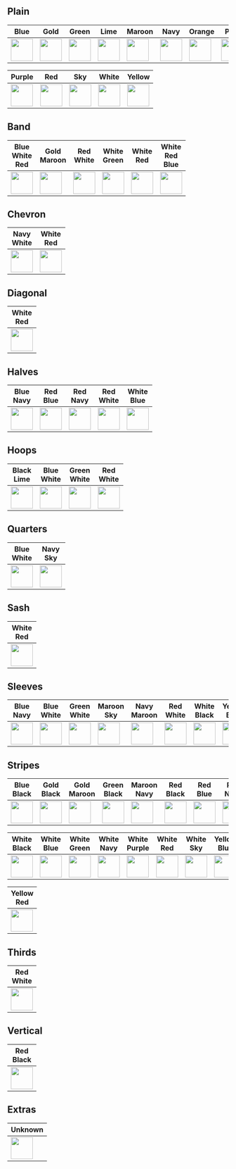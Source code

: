 ## Plain

| Blue | Gold | Green | Lime | Maroon | Navy | Orange | Pink |
| --- | --- | --- | --- | --- | --- | --- | --- |
| <img src="https://cdn.rawgit.com/dwdyer/football-kit-icons/master/shirts/plain_blue.svg" width="50" /> | <img src="https://cdn.rawgit.com/dwdyer/football-kit-icons/master/shirts/plain_gold.svg" width="50" /> | <img src="https://cdn.rawgit.com/dwdyer/football-kit-icons/master/shirts/plain_green.svg" width="50" /> | <img src="https://cdn.rawgit.com/dwdyer/football-kit-icons/master/shirts/plain_lime.svg" width="50" /> | <img src="https://cdn.rawgit.com/dwdyer/football-kit-icons/master/shirts/plain_maroon.svg" width="50" /> | <img src="https://cdn.rawgit.com/dwdyer/football-kit-icons/master/shirts/plain_navy.svg" width="50" /> | <img src="https://cdn.rawgit.com/dwdyer/football-kit-icons/master/shirts/plain_orange.svg" width="50" /> | <img src="https://cdn.rawgit.com/dwdyer/football-kit-icons/master/shirts/plain_pink.svg" width="50" /> |

| Purple | Red | Sky | White | Yellow |
| --- | --- | --- | --- | ---|
| <img src="https://cdn.rawgit.com/dwdyer/football-kit-icons/master/shirts/plain_purple.svg" width="50" /> | <img src="https://cdn.rawgit.com/dwdyer/football-kit-icons/master/shirts/plain_red.svg" width="50" /> | <img src="https://cdn.rawgit.com/dwdyer/football-kit-icons/master/shirts/plain_skyblue.svg" width="50" /> | <img src="https://cdn.rawgit.com/dwdyer/football-kit-icons/master/shirts/plain_white.svg" width="50" /> | <img src="https://cdn.rawgit.com/dwdyer/football-kit-icons/master/shirts/plain_yellow.svg" width="50" /> |

## Band

| Blue<br/>White<br/>Red | Gold<br/>Maroon | Red<br/>White | White<br/>Green | White<br/>Red | White<br/>Red<br/>Blue |
| --- | --- | --- | --- | --- | --- |
| <img src="https://cdn.rawgit.com/dwdyer/football-kit-icons/master/shirts/band_blue_white_red.svg" width="50" /> | <img src="https://cdn.rawgit.com/dwdyer/football-kit-icons/master/shirts/band_gold_maroon.svg" width="50" /> | <img src="https://cdn.rawgit.com/dwdyer/football-kit-icons/master/shirts/band_red_white.svg" width="50" /> | <img src="https://cdn.rawgit.com/dwdyer/football-kit-icons/master/shirts/band_white_green.svg" width="50" /> | <img src="https://cdn.rawgit.com/dwdyer/football-kit-icons/master/shirts/band_white_red.svg" width="50" /> | <img src="https://cdn.rawgit.com/dwdyer/football-kit-icons/master/shirts/band_white_red_blue.svg" width="50" /> |

## Chevron

| Navy<br/>White | White<br/>Red |
| --- | --- |
| <img src="https://cdn.rawgit.com/dwdyer/football-kit-icons/master/shirts/chevron_navy_white.svg" width="50" /> | <img src="https://cdn.rawgit.com/dwdyer/football-kit-icons/master/shirts/chevron_white_red.svg" width="50" /> |

## Diagonal

| White<br/>Red |
| --- |
| <img src="https://cdn.rawgit.com/dwdyer/football-kit-icons/master/shirts/diagonal_white_red.svg" width="50" /> |

## Halves

| Blue<br/>Navy | Red<br/>Blue | Red<br/>Navy | Red<br/>White | White<br/>Blue |
| --- | --- | --- | --- | --- |
| <img src="https://cdn.rawgit.com/dwdyer/football-kit-icons/master/shirts/halves_blue_navy.svg" width="50" /> | <img src="https://cdn.rawgit.com/dwdyer/football-kit-icons/master/shirts/halves_red_blue.svg" width="50" /> | <img src="https://cdn.rawgit.com/dwdyer/football-kit-icons/master/shirts/halves_red_navy.svg" width="50" /> | <img src="https://cdn.rawgit.com/dwdyer/football-kit-icons/master/shirts/halves_red_white.svg" width="50" /> | <img src="https://cdn.rawgit.com/dwdyer/football-kit-icons/master/shirts/halves_white_blue.svg" width="50" /> |

## Hoops

| Black<br/>Lime | Blue<br/>White | Green<br/>White | Red<br/>White |
| --- | --- | --- | --- |
| <img src="https://cdn.rawgit.com/dwdyer/football-kit-icons/master/shirts/hoops_black_lime.svg" width="50" /> | <img src="https://cdn.rawgit.com/dwdyer/football-kit-icons/master/shirts/hoops_blue_white.svg" width="50" /> | <img src="https://cdn.rawgit.com/dwdyer/football-kit-icons/master/shirts/hoops_green_white.svg" width="50" /> | <img src="https://cdn.rawgit.com/dwdyer/football-kit-icons/master/shirts/hoops_red_white.svg" width="50" /> |

## Quarters

| Blue<br/>White | Navy<br/>Sky |
| --- | --- |
| <img src="https://cdn.rawgit.com/dwdyer/football-kit-icons/master/shirts/quarters_white_blue.svg" width="50" /> | <img src="https://cdn.rawgit.com/dwdyer/football-kit-icons/master/shirts/quarters_navy_skyblue.svg" width="50" /> |

## Sash

| White<br/>Red |
| --- |
| <img src="https://cdn.rawgit.com/dwdyer/football-kit-icons/master/shirts/sash_white_red.svg" width="50" /> |

## Sleeves

| Blue<br/>Navy | Blue<br/>White | Green<br/>White | Maroon<br/>Sky | Navy<br/>Maroon | Red<br/>White | White<br/>Black | Yellow<br/>Blue
| --- | --- | --- | --- | --- | --- | --- | --- |
| <img src="https://cdn.rawgit.com/dwdyer/football-kit-icons/master/shirts/sleeves_blue_navy.svg" width="50" /> | <img src="https://cdn.rawgit.com/dwdyer/football-kit-icons/master/shirts/sleeves_blue_white.svg" width="50" /> | <img src="https://cdn.rawgit.com/dwdyer/football-kit-icons/master/shirts/sleeves_green_white.svg" width="50" /> | <img src="https://cdn.rawgit.com/dwdyer/football-kit-icons/master/shirts/sleeves_maroon_skyblue.svg" width="50" /> | <img src="https://cdn.rawgit.com/dwdyer/football-kit-icons/master/shirts/sleeves_navy_maroon.svg" width="50" /> | <img src="https://cdn.rawgit.com/dwdyer/football-kit-icons/master/shirts/sleeves_red_white.svg" width="50" /> | <img src="https://cdn.rawgit.com/dwdyer/football-kit-icons/master/shirts/sleeves_white_black.svg" width="50" /> | <img src="https://cdn.rawgit.com/dwdyer/football-kit-icons/master/shirts/sleeves_yellow_blue.svg" width="50" /> |

## Stripes

| Blue<br/>Black | Gold<br/>Black | Gold<br/>Maroon | Green<br/>Black | Maroon<br/>Navy | Red<br/>Black | Red<br/>Blue | Red<br/>Navy |
| --- | --- | --- | --- | --- | --- | --- | --- |
| <img src="https://cdn.rawgit.com/dwdyer/football-kit-icons/master/shirts/stripes_blue_black.svg" width="50" /> | <img src="https://cdn.rawgit.com/dwdyer/football-kit-icons/master/shirts/stripes_gold_black.svg" width="50" /> | <img src="https://cdn.rawgit.com/dwdyer/football-kit-icons/master/shirts/stripes_gold_maroon.svg" width="50" /> | <img src="https://cdn.rawgit.com/dwdyer/football-kit-icons/master/shirts/stripes_green_black.svg" width="50" /> | <img src="https://cdn.rawgit.com/dwdyer/football-kit-icons/master/shirts/stripes_maroon_navy.svg" width="50" /> | <img src="https://cdn.rawgit.com/dwdyer/football-kit-icons/master/shirts/stripes_red_black.svg" width="50" /> | <img src="https://cdn.rawgit.com/dwdyer/football-kit-icons/master/shirts/stripes_red_blue.svg" width="50" /> | <img src="https://cdn.rawgit.com/dwdyer/football-kit-icons/master/shirts/stripes_red_navy.svg" width="50" /> |

| White<br/>Black | White<br/>Blue | White<br/>Green | White<br/>Navy | White<br/>Purple | White<br/>Red | White<br/>Sky | Yellow<br/>Blue |
| --- | --- | --- | --- | --- | --- | --- | --- |
| <img src="https://cdn.rawgit.com/dwdyer/football-kit-icons/master/shirts/stripes_white_black.svg" width="50" /> | <img src="https://cdn.rawgit.com/dwdyer/football-kit-icons/master/shirts/stripes_white_blue.svg" width="50" /> | <img src="https://cdn.rawgit.com/dwdyer/football-kit-icons/master/shirts/stripes_white_green.svg" width="50" /> | <img src="https://cdn.rawgit.com/dwdyer/football-kit-icons/master/shirts/stripes_white_navy.svg" width="50" /> | <img src="https://cdn.rawgit.com/dwdyer/football-kit-icons/master/shirts/stripes_white_purple.svg" width="50" /> | <img src="https://cdn.rawgit.com/dwdyer/football-kit-icons/master/shirts/stripes_white_red.svg" width="50" /> | <img src="https://cdn.rawgit.com/dwdyer/football-kit-icons/master/shirts/stripes_white_skyblue.svg" width="50" /> | <img src="https://cdn.rawgit.com/dwdyer/football-kit-icons/master/shirts/stripes_yellow_blue.svg" width="50" /> |

| Yellow<br/>Red |
| --- |
| <img src="https://cdn.rawgit.com/dwdyer/football-kit-icons/master/shirts/stripes_yellow_red.svg" width="50" /> |

## Thirds

| Red<br/>White |
| --- |
| <img src="https://cdn.rawgit.com/dwdyer/football-kit-icons/master/shirts/thirds_red_white.svg" width="50" /> |


## Vertical

| Red<br/>Black |
| --- |
| <img src="https://cdn.rawgit.com/dwdyer/football-kit-icons/master/shirts/vertical_red_black.svg" width="50" /> |

## Extras

| Unknown |
| --- |
| <img src="https://cdn.rawgit.com/dwdyer/football-kit-icons/master/shirts/unknown.svg" width="50" /> |

